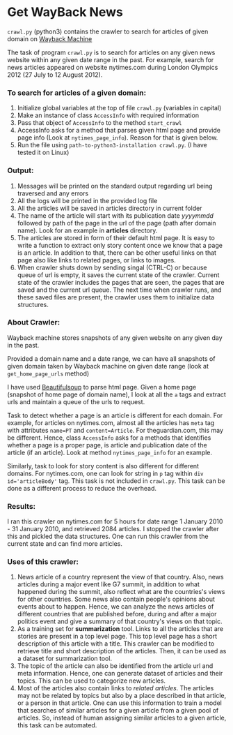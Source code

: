 
# Get WayBack News

`crawl.py` (python3) contains the crawler to search for articles of given domain on [Wayback Machine](https://web.archive.org)

The task of program `crawl.py` is to search for articles on any given news website within any given date range in the past. For example, search for news articles appeared on website nytimes.com during London Olympics 2012 (27 July to 12 August 2012).

### To search for articles of a given domain:
  1. Initialize global variables at the top of file `crawl.py` (variables in capital)
  2. Make an instance of class `AccessInfo` with required information
  3. Pass that object of `AccessInfo` to the method `start_crawl`
  4. AccessInfo asks for a method that parses given html page and provide page info (Look at `nytimes_page_info`). Reason for that is given below.
  5. Run the file using `path-to-python3-installation crawl.py`. (I have tested it on Linux)

### Output:
  1. Messages will be printed on the standard output regarding url being traversed and any errors
  2. All the logs will be printed in the provided log file
  3. All the articles will be saved in articles directory in current folder
  4. The name of the article will start with its publication date *yyyymmdd* followed by path of the page in the url of the page (path after domain name). Look for an example in **articles** directory.
  5. The articles are stored in form of their default html page. It is easy to write a function to extract only story content once we know that a page is an article. In addition to that, there can be other useful links on that page also like links to related pages, or links to images.
  6. When crawler shuts down by sending singal (CTRL-C) or because queue of url is empty, it saves the current state of the crawler. Current state of the crawler includes the pages that are seen, the pages that are saved and the current url queue. The next time when crawler runs, and these saved files are present, the crawler uses them to initialize data structures.

### About Crawler:

Wayback machine stores snapshots of any given website on any given day in the past.

Provided a domain name and a date range, we can have all snapshots of given domain taken by Wayback machine on given date range (look at `get_home_page_urls` method)

I have used [Beautifulsoup](https://www.crummy.com/software/BeautifulSoup/bs4/doc/) to parse html page.
Given a home page (snapshot of home page of domain name), I look at all the `a` tags and extract urls and maintain a queue of the urls to request.

Task to detect whether a page is an article is different for each domain. For example, for articles on nytimes.com, almost all the articles has `meta` tag with attributes `name=PT` and `content=Article`. For theguardian.com, this may be different. Hence, class `AccessInfo` asks for a methods that identifies whether a page is a proper page, is article and publication date of the article (if an article). Look at method `nytimes_page_info` for an example.

Similarly, task to look for story content is also different for different domains. For nytimes.com, one can look for string in `p` tag within `div id='articleBody'` tag. This task is not included in `crawl.py`. This task can be done as a different process to reduce the overhead.

### Results:
I ran this crawler on nytimes.com for 5 hours for date range 1 January 2010 - 31 January 2010, and retrieved 2084 articles. I stopped the crawler after this and pickled the data structures. One can run this crawler from the current state and can find more articles.


### Uses of this crawler:
  1. News article of a country represent the view of that country. Also, news articles during a major event like G7 summit, in addition to what happened during the summit, also reflect what are the countries's views for other countries. Some news also contain people's opinions about events about to happen. Hence, we can analyze the news articles of different countries that are published before, during and after a major politics event and give a summary of that country's views on that topic.
  2. As a training set for **summarization** tool. Links to all the articles that are stories are present in a top level page. This top level page has a short description of this article with a title. This crawler can be modified to retrieve title and short description of the articles. Then, it can be used as a dataset for summarization tool. 
  3. The topic of the article can also be identified from the article url and meta information. Hence, one can generate dataset of articles and their topics. This can be used to categorize new articles.
  4. Most of the articles also contain links to *related articles*. The articles may not be related by topics but also by a place described in that article, or a person in that article. One can use this information to train a model that searches of similar articles for a given article from a given pool of articles. So, instead of human assigning similar articles to a given article, this task can be automated.